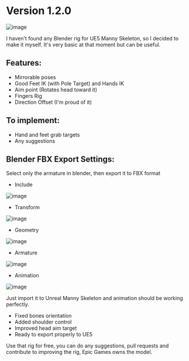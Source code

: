 # Version 1.2.0

![image](https://github.com/user-attachments/assets/052ec9eb-585b-4d03-9674-2360640b604e)


I haven't found any Blender rig for UE5 Manny Skeleton, so I decided to make it myself. It's very basic at that moment but can be useful.

## Features:

- Mirrorable poses
- Good Feet IK (with Pole Target) and Hands IK
- Aim point (Rotates head toward it)
- Fingers Rig
- Direction Offset (I'm proud of it)

## To implement:
- Hand and feet grab targets
- Any suggestions

## Blender FBX Export Settings:

Select only the armature in blender, then export it to FBX format

- Include

![image](https://github.com/user-attachments/assets/e23e04f8-be57-42f0-90c1-38b9810b954b)
- Transform

![image](https://github.com/user-attachments/assets/671e308d-b081-4424-a401-b0608684d14d)
- Geometry

![image](https://github.com/user-attachments/assets/74543d60-33c7-4b56-aa4a-bd7a5c9afc3b)
- Armature

![image](https://github.com/user-attachments/assets/20d1c5e1-1824-43a6-86a0-a1ad98b4aca5)
- Animation

![image](https://github.com/user-attachments/assets/bbd21777-609b-4554-820a-e36f42eaae03)

Just import it to Unreal Manny Skeleton and animation should be working perfectly.
- Fixed bones orientation
- Added shoulder control
- Improved head aim target
- Ready to export properly to UE5

Use that rig for free, you can do any suggestions, pull requests and contribute to improving the rig, Epic Games owns the model.
